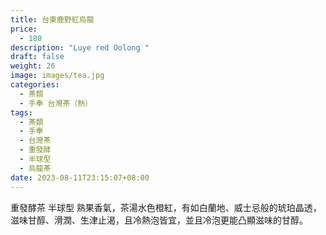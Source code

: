 ```yaml
---
title: 台東鹿野紅烏龍
price:
  - 180
description: "Luye red Oolong "
draft: false
weight: 26
image: images/tea.jpg
categories:
  - 茶類
  - 手奉 台灣茶（熱）
tags:
  - 茶類
  - 手奉
  - 台灣茶
  - 重發酵
  - 半球型
  - 烏龍茶
date: 2023-08-11T23:15:07+08:00
---
```

重發酵茶 半球型 熟果香氣，茶湯水色橙紅，有如白蘭地、威士忌般的琥珀晶透，滋味甘醇、滑潤、生津止渴，且冷熱泡皆宜，並且冷泡更能凸顯滋味的甘醇。